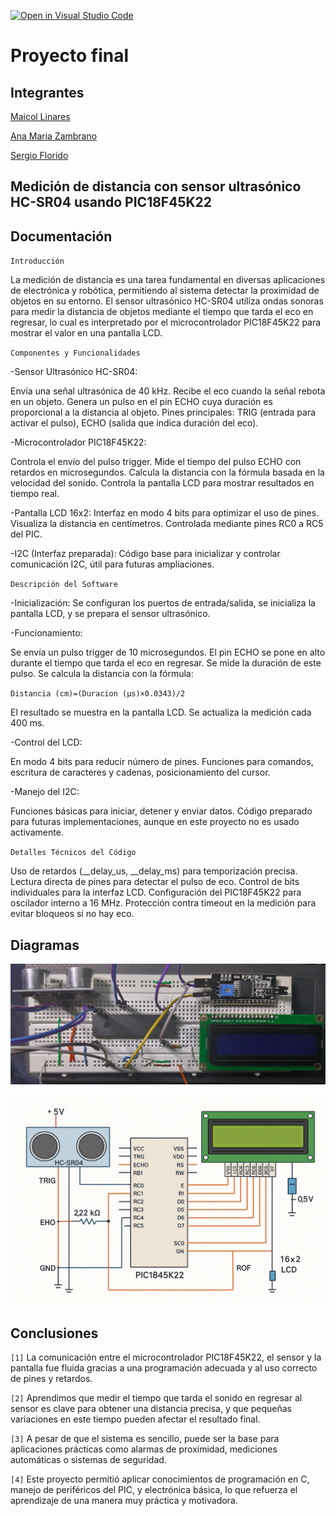 [![Open in Visual Studio Code](https://classroom.github.com/assets/open-in-vscode-2e0aaae1b6195c2367325f4f02e2d04e9abb55f0b24a779b69b11b9e10269abc.svg)](https://classroom.github.com/online_ide?assignment_repo_id=19632572&assignment_repo_type=AssignmentRepo)
# Proyecto final

## Integrantes

[Maicol Linares](https://github.com/Maiik14)

[Ana Maria Zambrano](https://github.com/anazambranolozano)

[Sergio Florido](https://github.com/sergioflorido)

## Medición de distancia con sensor ultrasónico HC-SR04 usando PIC18F45K22


## Documentación

`Introducción`

La medición de distancia es una tarea fundamental en diversas aplicaciones de electrónica y robótica, permitiendo al sistema detectar la proximidad de objetos en su entorno. El sensor ultrasónico HC-SR04 utiliza ondas sonoras para medir la distancia de objetos mediante el tiempo que tarda el eco en regresar, lo cual es interpretado por el microcontrolador PIC18F45K22 para mostrar el valor en una pantalla LCD.

`Componentes y Funcionalidades`

-Sensor Ultrasónico HC-SR04:

Envía una señal ultrasónica de 40 kHz.
Recibe el eco cuando la señal rebota en un objeto.
Genera un pulso en el pin ECHO cuya duración es proporcional a la distancia al objeto.
Pines principales: TRIG (entrada para activar el pulso), ECHO (salida que indica duración del eco).

-Microcontrolador PIC18F45K22:

Controla el envío del pulso trigger.
Mide el tiempo del pulso ECHO con retardos en microsegundos.
Calcula la distancia con la fórmula basada en la velocidad del sonido.
Controla la pantalla LCD para mostrar resultados en tiempo real.

-Pantalla LCD 16x2:
Interfaz en modo 4 bits para optimizar el uso de pines.
Visualiza la distancia en centímetros.
Controlada mediante pines RC0 a RC5 del PIC.

-I2C (Interfaz preparada):
Código base para inicializar y controlar comunicación I2C, útil para futuras ampliaciones.

`Descripción del Software`

-Inicialización:
Se configuran los puertos de entrada/salida, se inicializa la pantalla LCD, y se prepara el sensor ultrasónico.

-Funcionamiento:

Se envía un pulso trigger de 10 microsegundos.
El pin ECHO se pone en alto durante el tiempo que tarda el eco en regresar.
Se mide la duración de este pulso.
Se calcula la distancia con la fórmula:

`Distancia (cm)=(Duracion (µs)×0.0343)/2`

​El resultado se muestra en la pantalla LCD.
Se actualiza la medición cada 400 ms.

-Control del LCD:

En modo 4 bits para reducir número de pines.
Funciones para comandos, escritura de caracteres y cadenas, posicionamiento del cursor.

-Manejo del I2C:

Funciones básicas para iniciar, detener y enviar datos.
Código preparado para futuras implementaciones, aunque en este proyecto no es usado activamente.

`Detalles Técnicos del Código`

Uso de retardos (__delay_us, __delay_ms) para temporización precisa.
Lectura directa de pines para detectar el pulso de eco.
Control de bits individuales para la interfaz LCD.
Configuración del PIC18F45K22 para oscilador interno a 16 MHz.
Protección contra timeout en la medición para evitar bloqueos si no hay eco.

## Diagramas

![MONTAJE](/IMAGENES/MONTAJE.jpeg)

![DIAGRAMA MONTAJE1](/IMAGENES/DIAGRAMA%20MONTAJE1.png)
## Conclusiones


`[1]` La comunicación entre el microcontrolador PIC18F45K22, el sensor y la pantalla fue fluida gracias a una programación adecuada y al uso correcto de pines y retardos.


`[2]` Aprendimos que medir el tiempo que tarda el sonido en regresar al sensor es clave para obtener una distancia precisa, y que pequeñas variaciones en este tiempo pueden afectar el resultado final.

`[3]` A pesar de que el sistema es sencillo, puede ser la base para aplicaciones prácticas como alarmas de proximidad, mediciones automáticas o sistemas de seguridad.


`[4]` Este proyecto permitió aplicar conocimientos de programación en C, manejo de periféricos del PIC, y electrónica básica, lo que refuerza el aprendizaje de una manera muy práctica y motivadora.

<!-- Crear una carpeta src e incluir en ella los códigos y/o el proyecto de mplab-->
